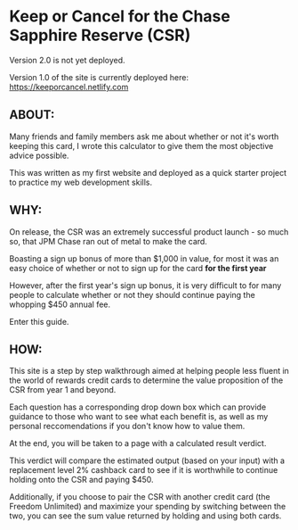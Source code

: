 # Keep or Cancel for the Chase Sapphire Reserve (CSR)

Version 2.0 is not yet deployed.

Version 1.0 of the site is currently deployed here: https://keeporcancel.netlify.com

## ABOUT:

Many friends and family members ask me about whether or not it's worth keeping this card, I wrote this calculator to give them the most objective
advice possible. 

This was written as my first website and deployed as a quick starter project to practice my web development skills.

## WHY:

On release, the CSR was an extremely successful product launch - so much so, that JPM Chase ran out of metal to make the card. 

Boasting a sign up bonus of more than $1,000 in value, for most it was an easy choice of whether or not to sign up for the card **for the first year**

However, after the first year's sign up bonus, it is very difficult to for many people to calculate whether or not they should continue paying
the whopping $450 annual fee. 

Enter this guide.

## HOW:

This site is a step by step walkthrough aimed at helping people less fluent in the world of rewards credit cards to determine the value
proposition of the CSR from year 1 and beyond.

Each question has a corresponding drop down box which can provide guidance to those who want to see what each benefit is, as well as my
personal reccomendations if you don't know how to value them.

At the end, you will be taken to a page with a calculated result verdict. 

This verdict will compare the estimated output (based on your input) with a replacement level 2% cashback card to see if it is worthwhile
to continue holding onto the CSR and paying $450.

Additionally, if you choose to pair the CSR with another credit card (the Freedom Unlimited) and maximize your spending by switching between the two,
you can see the sum value returned by holding and using both cards. 
